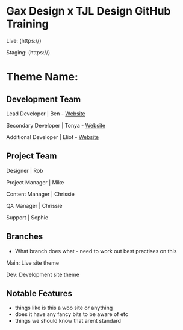 # Gax Design x TJL Design GitHub Training

Live: (https://)

Staging: (https://)

##

# Theme Name: 

## Development Team

Lead Developer | Ben - [Website](https://gakdesign.co.uk/)

Secondary Developer | Tonya - [Website](https://tjldesigns.com/)

Additional Developer | Eliot - [Website](https://)

## Project Team

Designer | Rob

Project Manager | Mike

Content Manager | Chrissie

QA Manager | Chrissie

Support | Sophie

## Branches

 - What branch does what - need to work out best practises on this

Main: Live site theme

Dev: Development site theme


## Notable Features

- things like is this a woo site or anything
- does it have any fancy bits to be aware of etc
- things we should know that arent standard

